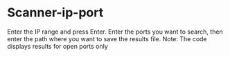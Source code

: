 # Scanner-ip-port
Enter the IP range and press Enter. Enter the ports you want to search, then enter the path where you want to save the results file.  Note: The code displays results for open ports only
